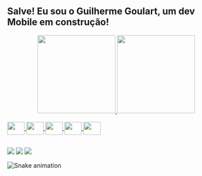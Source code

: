 ## Salve! Eu sou o Guilherme Goulart, um dev Mobile em construção!
<div align="center">
  <a href="https://github.com/spectroWolf">
  <img height="180em" src="https://github-readme-stats.vercel.app/api?username=spectroWolf&show_icons=true&theme=dracula&include_all_commits=true&count_private=true"/>
  <img height="180em" src="https://github-readme-stats.vercel.app/api/top-langs/?username=spectroWolf&layout=compact&langs_count=7&theme=dracula"/>
</div>
<div style = "display: inline_block"><br>
  <img align = "center" width="40" height="30" src="https://cdn.jsdelivr.net/gh/devicons/devicon/icons/git/git-original.svg"/> 
  <img align = "center" width="40" height="30" src="https://cdn.jsdelivr.net/gh/devicons/devicon/icons/androidstudio/androidstudio-original.svg"/> 
  <img align = "center" width="40" height="30" src="https://cdn.jsdelivr.net/gh/devicons/devicon/icons/kotlin/kotlin-original.svg"/> 
  <img align = "center" width="40" height="30" src="https://cdn.jsdelivr.net/gh/devicons/devicon/icons/flutter/flutter-original.svg"/> 
  <img align = "center" width="40" height="30" src="https://cdn.jsdelivr.net/gh/devicons/devicon/icons/java/java-original.svg"/>
</div>
          
##
  
<div>
  <a href="https://www.linkedin.com/in/gui-goulart" target="_blank"><img src="https://img.shields.io/badge/-LinkedIn-%230077B5?style=for-the-badge&logo=linkedin&logoColor=white" target="_blank"></a>   
  <a href="https://api.whatsapp.com/send?phone=5534992047408" target="_blank"><img src="https://img.shields.io/badge/WhatsApp-25D366?style=for-the-badge&logo=whatsapp&logoColor=white" target="_blank"></a>
  <a href="mailto:guigagoulart@hotmail.com" target="_blank"><img src="https://img.shields.io/badge/Microsoft_Outlook-0078D4?style=for-the-badge&logo=microsoft-outlook&logoColor=white" target="_blank"></a>   

  ![Snake animation](https://github.com/spectrowolf/spectrowolf/blob/output/github-contribution-grid-snake.svg)
  
</div>

  
